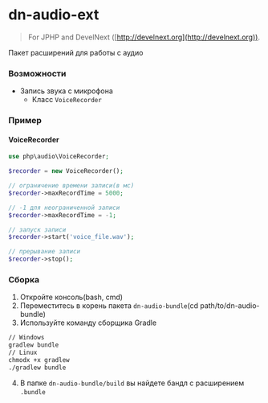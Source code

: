 # dn-audio-ext
> For JPHP and DevelNext ([http://develnext.org](http://develnext.org)).

Пакет расширений для работы с аудио

### Возможности
- Запись звука с микрофона
	- Класс `VoiceRecorder`

### Пример

#### VoiceRecorder
```php 
use php\audio\VoiceRecorder; 

$recorder = new VoiceRecorder(); 

// ограничение времени записи(в мс)
$recorder->maxRecordTime = 5000; 

// -1 для неограниченной записи
$recorder->maxRecordTime = -1; 

// запуск записи
$recorder->start('voice_file.wav'); 

// прерывание записи
$recorder->stop(); 
```

### Сборка

1. Откройте консоль(bash, cmd)
2. Переместитесь в корень пакета `dn-audio-bundle`(cd path/to/dn-audio-bundle)
3. Используйте команду сборщика Gradle

```bash 
// Windows 
gradlew bundle 
// Linux 
chmodx +x gradlew 
./gradlew bundle 
``` 

4. В папке `dn-audio-bundle/build` вы найдете бандл с расширением `.bundle`
